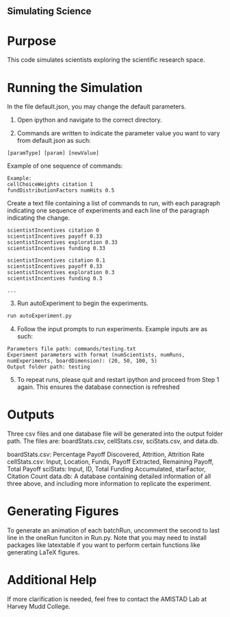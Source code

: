 ## Simulating Science
# Purpose
This code simulates scientists exploring the scientific research space. 

# Running the Simulation
In the file default.json, you may change the default parameters. 

1. Open ipython and navigate to the correct directory.

2. Commands are written to indicate the parameter value you want to vary from default.json as such:
```
[paramType] [param] [newValue]
```
Example of one sequence of commands:
```
Example:
cellChoiceWeights citation 1
fundDistributionFactors numHits 0.5
```

Create a text file containing a list of commands to run, with each paragraph indicating one sequence of experiments and each line of the paragraph indicating the change. 

```
scientistIncentives citation 0
scientistIncentives payoff 0.33
scientistIncentives exploration 0.33
scientistIncentives funding 0.33

scientistIncentives citation 0.1
scientistIncentives payoff 0.33
scientistIncentives exploration 0.3
scientistIncentives funding 0.3

...
```

3. Run autoExperiment to begin the experiments.
```python
run autoExperiment.py
```

4. Follow the input prompts to run experiments. Example inputs are as such:
```
Parameters file path: commands/testing.txt
Experiment parameters with format (numScientists, numRuns, numExperiments, boardDimension): (20, 50, 100, 5)
Output folder path: testing
```

5. To repeat runs, please quit and restart ipython and proceed from Step 1 again. 
This ensures the database connection is refreshed

# Outputs
Three csv files and one database file will be generated into the output folder path. The files are: boardStats.csv, cellStats.csv, sciStats.csv, and data.db. 

boardStats.csv: Percentage Payoff Discovered, Attrition, Attrition Rate
cellStats.csv: Input, Location, Funds, Payoff Extracted, Remaining Payoff, Total Payoff
sciStats: Input, ID, Total Funding Accumulated, starFactor, Citation Count
data.db: A database containing detailed information of all three above, and including more information to replicate the experiment. 

# Generating Figures
To generate an animation of each batchRun, uncomment the second to last line in the oneRun funciton in Run.py.
Note that you may need to install packages like latextable if you want to perform certain functions like generating LaTeX figures.

# Additional Help
If more clarification is needed, feel free to contact the AMISTAD Lab at Harvey Mudd College.
